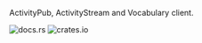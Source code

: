 ActivityPub, ActivityStream and Vocabulary client.

![docs.rs](https://img.shields.io/docsrs/tavern_client)
![crates.io](https://img.shields.io/crates/d/tavern_client)
